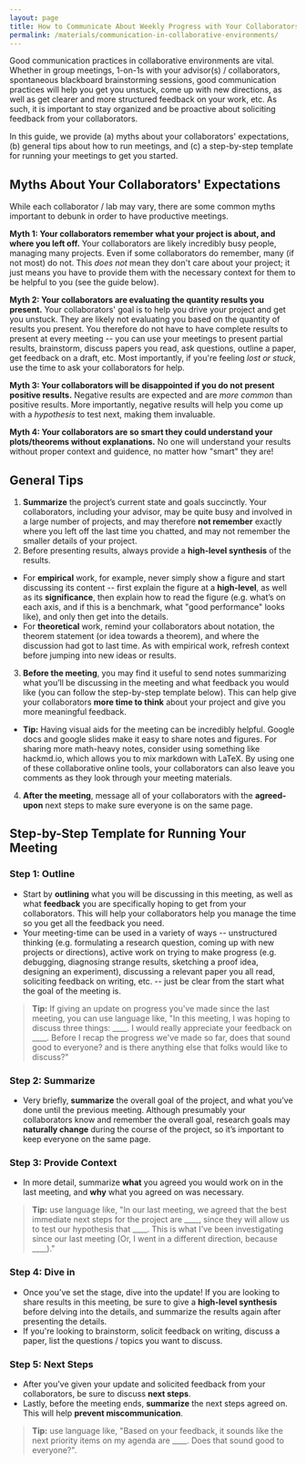 ```yaml
---
layout: page
title: How to Communicate About Weekly Progress with Your Collaborators
permalink: /materials/communication-in-collaborative-environments/
---
```


Good communication practices in collaborative environments are vital. 
Whether in group meetings, 1-on-1s with your advisor(s) / collaborators, 
spontaneous blackboard brainstorming sessions, good communication practices will help you get you unstuck, 
come up with new directions, as well as get clearer and more structured feedback on your work, etc. 
As such, it is important to stay organized and be proactive about soliciting feedback from your collaborators. 

In this guide, we provide (a) myths about your collaborators' expectations,
(b) general tips about how to run meetings, 
and (c) a step-by-step template for running your meetings to get you started.

## Myths About Your Collaborators' Expectations 

While each collaborator / lab may vary, there are some common myths important to debunk in order to have productive meetings.

**Myth 1: Your collaborators remember what your project is about, and where you left off.**
Your collaborators are likely incredibly busy people, managing many projects.
Even if some collaborators do remember, many (if not most) do not.
This *does not* mean they don't care about your project;
it just means you have to provide them with the necessary context for them to be helpful to you (see the guide below).

**Myth 2: Your collaborators are evaluating the quantity results you present.**
Your collaborators' goal is to help you drive your project and get you unstuck.
They are likely not evaluating you based on the quantity of results you present.
You therefore do not have to have complete results to present at every meeting -- you can use your meetings to present partial results, brainstorm, discuss papers you read, ask questions, outline a paper, get feedback on a draft, etc.
Most importantly, if you're feeling *lost or stuck*, use the time to ask your collaborators for help.

**Myth 3: Your collaborators will be disappointed if you do not present positive results.**
Negative results are expected and are *more common* than positive results.
More importantly, negative results will help you come up with a *hypothesis* to test next, making them invaluable.

**Myth 4: Your collaborators are so smart they could understand your plots/theorems without explanations.**
No one will understand your results without proper context and guidence, no matter how "smart" they are!



## General Tips

1. **Summarize** the project’s current state and goals succinctly. Your collaborators, including your advisor, may be quite busy and involved in a large number of projects, and may therefore **not remember** exactly where you left off the last time you chatted, and may not remember the smaller details of your project. 
2. Before presenting results, always provide a **high-level synthesis** of the results. 
  * For **empirical** work, for example, never simply show a figure and start discussing its content -- first explain the figure at a **high-level**, as well as its **significance**, then explain how to read the figure (e.g. what’s on each axis, and if this is a benchmark, what "good performance" looks like), and only then get into the details. 
  * For **theoretical** work, remind your collaborators about notation, the theorem statement (or idea towards a theorem), and where the discussion had got to last time. As with empirical work, refresh context before jumping into new ideas or results. 
3. **Before the meeting**, you may find it useful to send notes summarizing what you’ll be discussing in the meeting and what feedback you would like (you can follow the step-by-step template below). This can help give your collaborators **more time to think** about your project and give you more meaningful feedback.
  * **Tip:** Having visual aids for the meeting can be incredibly helpful. Google docs and google slides make it easy to share notes and figures. For sharing more math-heavy notes, consider using something like hackmd.io, which allows you to mix markdown with LaTeX. By using one of these collaborative online tools, your collaborators can also leave you comments as they look through your meeting materials.  
4. **After the meeting**, message all of your collaborators with the **agreed-upon** next steps to make sure everyone is on the same page.  


## Step-by-Step Template for Running Your Meeting

### **Step 1:** Outline

* Start by **outlining** what you will be discussing in this meeting, as well as what **feedback** you are specifically hoping to get from your collaborators. This will help your collaborators help you manage the time so you get all the feedback you need.
* Your meeting-time can be used in a variety of ways -- unstructured thinking (e.g. formulating a research question, coming up with new projects or directions), active work on trying to make progress (e.g. debugging, diagnosing strange results, sketching a proof idea, designing an experiment), discussing a relevant paper you all read, soliciting feedback on writing, etc. -- just be clear from the start what the goal of the meeting is.
> **Tip:** If giving an update on progress you've made since the last meeting, you can use language like, "In this meeting, I was hoping to discuss three things: \_\_\_\_. I would really appreciate your feedback on \_\_\_\_. Before I recap the progress we've made so far, does that sound good to everyone? and is there anything else that folks would like to discuss?"

### **Step 2:** Summarize

* Very briefly, **summarize** the overall goal of the project, and what you’ve done until the previous meeting. Although presumably your collaborators know and remember the overall goal, research goals may **naturally change** during the course of the project, so it’s important to keep everyone on the same page.

### **Step 3:** Provide Context

* In more detail, summarize **what** you agreed you would work on in the last meeting, and **why** what you agreed on was necessary. 
> **Tip:** use language like, "In our last meeting, we agreed that the best immediate next steps for the project are \_\_\_\_, since they will allow us to test our hypothesis that \_\_\_\_. This is what I’ve been investigating since our last meeting (Or, I went in a different direction, because \_\_\_\_)."

### **Step 4:** Dive in

* Once you’ve set the stage, dive into the update! If you are looking to share results in this meeting, be sure to give a **high-level synthesis** before delving into the details, and summarize the results again after presenting the details. 
* If you're looking to brainstorm, solicit feedback on writing, discuss a paper, list the questions / topics you want to discuss. 

### **Step 5:** Next Steps

* After you’ve given your update and solicited feedback from your collaborators, be sure to discuss **next steps**. 
* Lastly, before the meeting ends, **summarize** the next steps agreed on. This will help **prevent miscommunication**. 
> **Tip:** use language like, "Based on your feedback, it sounds like the next priority items on my agenda are \_\_\_\_. Does that sound good to everyone?". 
